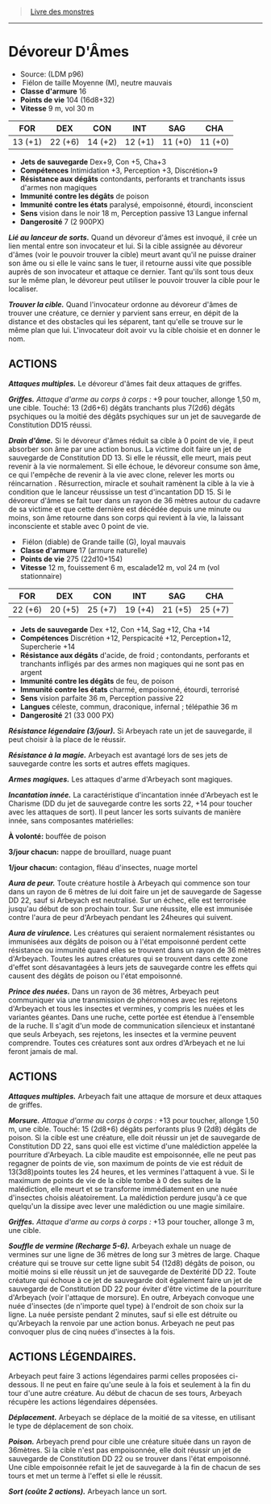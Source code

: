﻿> [Livre des monstres](tome_of_beasts.md)

---

# Dévoreur D'Âmes

- Source: (LDM p96)
-  Fiélon de taille Moyenne (M), neutre mauvais
- **Classe d'armure** 16
- **Points de vie** 104 (16d8+32)
- **Vitesse** 9 m, vol 30 m

|FOR|DEX|CON|INT|SAG|CHA|
|---|---|---|---|---|---|
|13 (+1)|22 (+6)|14 (+2)|12 (+1)|11 (+0)|11 (+0)|

- **Jets de sauvegarde** Dex+9, Con +5, Cha+3
- **Compétences** Intimidation +3, Perception +3, Discrétion+9
- **Résistance aux dégâts** contondants, perforants et tranchants issus d'armes non magiques
- **Immunité contre les dégâts** de poison
- **Immunité contre les états** paralysé, empoisonné, étourdi, inconscient
- **Sens** vision dans le noir 18 m, Perception passive 13 Langue infernal
- **Dangerosité** 7 (2 900PX)

**_Lié au lanceur de sorts._** Quand un dévoreur d'âmes est invoqué, il crée un lien mental entre son invocateur et lui. Si la cible assignée au dévoreur d'âmes (voir le pouvoir trouver la cible) meurt avant qu'il ne puisse drainer son âme ou si elle le vainc sans le tuer, il retourne aussi vite que possible auprès de son invocateur et attaque ce dernier. Tant qu'ils sont tous deux sur le même plan, le dévoreur peut utiliser le pouvoir trouver la cible pour le localiser.

**_Trouver la cible._** Quand l'invocateur ordonne au dévoreur d'âmes de trouver une créature, ce dernier y parvient sans erreur, en dépit de la distance et des obstacles qui les séparent, tant qu'elle se trouve sur le même plan que lui. L'invocateur doit avoir vu la cible choisie et en donner le nom.

## ACTIONS

**_Attaques multiples._** Le dévoreur d'âmes fait deux attaques de griffes.

**_Griffes._** _Attaque d'arme au corps à corps :_ +9 pour toucher, allonge 1,50 m, une cible. Touché: 13 (2d6+6) dégâts tranchants plus 7(2d6) dégâts psychiques ou la moitié des dégâts psychiques sur un jet de sauvegarde de Constitution DD15 réussi.

**_Drain d'âme._** Si le dévoreur d'âmes réduit sa cible à 0 point de vie, il peut absorber son âme par une action bonus. La victime doit faire un jet de sauvegarde de Constitution DD 13. Si elle le réussit, elle meurt, mais peut revenir à la vie normalement. Si elle échoue, le dévoreur consume son âme, ce qui l'empêche de revenir à la vie avec clone, relever les morts ou réincarnation . Résurrection, miracle
et souhait ramènent la cible à la vie à condition que le lanceur réussisse un test d'incantation DD 15. Si le dévoreur d'âmes se fait tuer dans un rayon de 36 mètres autour du cadavre de sa victime et que cette dernière est décédée depuis une minute ou moins, son âme retourne dans son corps qui revient à la vie, la laissant inconsciente et stable avec 0 point de vie.

-  Fiélon (diable) de Grande taille (G), loyal mauvais
- **Classe d'armure** 17 (armure naturelle)
- **Points de vie** 275 (22d10+154)
- **Vitesse** 12 m, fouissement 6 m, escalade12 m, vol 24 m (vol stationnaire)

|FOR|DEX|CON|INT|SAG|CHA|
|---|---|---|---|---|---|
|22 (+6)|20 (+5)|25 (+7)|19 (+4)|21 (+5)|25 (+7)|

- **Jets de sauvegarde** Dex +12, Con +14, Sag +12, Cha +14
- **Compétences** Discrétion +12, Perspicacité +12, Perception+12, Supercherie +14
- **Résistance aux dégâts** d'acide, de froid ; contondants, perforants et tranchants infligés par des armes non magiques qui ne sont pas en argent
- **Immunité contre les dégâts** de feu, de poison
- **Immunité contre les états** charmé, empoisonné, étourdi, terrorisé
- **Sens** vision parfaite 36 m, Perception passive 22
- **Langues** céleste, commun, draconique, infernal ; télépathie 36 m
- **Dangerosité** 21 (33 000 PX)

**_Résistance légendaire (3/jour)._** Si Arbeyach rate un jet de sauvegarde, il peut choisir à la place de le réussir.

**_Résistance à la magie._** Arbeyach est avantagé lors de ses jets de sauvegarde contre les sorts et autres effets magiques.

**_Armes magiques._** Les attaques d'arme d'Arbeyach sont magiques.

**_Incantation innée._** La caractéristique d'incantation innée d'Arbeyach est le Charisme (DD du jet de sauvegarde contre les sorts 22, +14 pour toucher avec les attaques de sort). Il peut lancer les sorts suivants de manière innée, sans composantes matérielles:

**À volonté:** bouffée de poison

**3/jour chacun:** nappe de brouillard, nuage puant

**1/jour chacun:** contagion, fléau d'insectes, nuage mortel

**_Aura de peur._** Toute créature hostile à Arbeyach qui commence son tour dans un rayon de 6 mètres de lui doit faire un jet de sauvegarde de Sagesse DD 22, sauf si Arbeyach est neutralisé. Sur un échec, elle est terrorisée jusqu'au début de son prochain tour. Sur une réussite, elle est immunisée contre l'aura de peur d'Arbeyach pendant les 24heures qui suivent.

**_Aura de virulence._** Les créatures qui seraient normalement résistantes ou immunisées aux dégâts de poison ou à l'état empoisonné perdent cette résistance ou immunité quand elles se trouvent dans un rayon de 36 mètres d'Arbeyach. Toutes les autres créatures qui se trouvent dans cette zone d'effet sont désavantagées à leurs jets de sauvegarde contre les effets qui causent des dégâts de poison ou l'état empoisonné.

**_Prince des nuées._** Dans un rayon de 36 mètres, Arbeyach peut communiquer via une transmission de phéromones avec les rejetons d'Arbeyach et tous les insectes et vermines, y compris les nuées et les variantes géantes. Dans une ruche, cette portée est étendue à l'ensemble de la ruche. Il s'agit d'un mode de communication silencieux et instantané que seuls Arbeyach, ses rejetons, les insectes et la vermine peuvent comprendre. Toutes ces créatures sont aux ordres d'Arbeyach et ne lui feront jamais de mal.

## ACTIONS

**_Attaques multiples._** Arbeyach fait une attaque de morsure et deux attaques de griffes.

**_Morsure._** _Attaque d'arme au corps à corps :_ +13 pour toucher, allonge 1,50 m, une cible. Touché: 15 (2d8+6) dégâts perforants plus 9 (2d8) dégâts de poison. Si la cible est une créature, elle doit réussir un jet de sauvegarde de Constitution DD 22, sans quoi elle est victime d'une malédiction appelée la pourriture d'Arbeyach. La cible maudite est empoisonnée, elle ne peut pas regagner de points de vie, son maximum de points de vie est réduit de 13(3d8)points toutes les 24 heures, et les vermines l'attaquent à vue. Si le maximum de points de vie de la cible tombe à 0 des suites de la malédiction, elle meurt et se transforme immédiatement en une nuée d'insectes choisis aléatoirement.
La malédiction perdure jusqu'à ce que quelqu'un la dissipe avec lever une malédiction ou une magie similaire.

**_Griffes._** _Attaque d'arme au corps à corps :_
+13 pour toucher, allonge 3 m, une cible.

**_Souffle de vermine (Recharge 5-6)._** Arbeyach exhale un nuage de vermines sur une ligne de 36 mètres de long sur 3 mètres de large. Chaque créature qui se trouve sur cette ligne subit 54 (12d8) dégâts de poison, ou moitié moins si elle réussit un jet de sauvegarde de Dextérité DD 22. Toute créature qui échoue à ce jet de sauvegarde doit également faire un jet de sauvegarde de Constitution DD 22 pour éviter d'être victime de la pourriture d'Arbeyach (voir l'attaque de morsure). En outre, Arbeyach convoque une nuée d'insectes (de n'importe quel type) à l'endroit de son choix sur la ligne. La nuée persiste pendant 2 minutes, sauf si elle est détruite ou qu'Arbeyach la renvoie par une action bonus. Arbeyach ne peut pas convoquer plus de cinq nuées d'insectes à la fois.

## ACTIONS LÉGENDAIRES.

Arbeyach peut faire 3 actions légendaires parmi celles proposées ci-dessous. Il ne peut en faire qu'une seule à la fois et seulement à la fin du tour d'une autre créature. Au début de chacun de ses tours, Arbeyach récupère les actions légendaires dépensées.

**_Déplacement._** Arbeyach se déplace de la moitié de sa vitesse, en utilisant le type de déplacement de son choix.

**_Poison._** Arbeyach prend pour cible une créature située dans un rayon de 36mètres. Si la cible n'est pas empoisonnée, elle doit réussir un jet de sauvegarde de Constitution DD 22 ou se trouver dans l'état empoisonné. Une cible empoisonnée refait le jet de sauvegarde à la fin de chacun de ses tours et met un terme à l'effet si elle le réussit.

**_Sort (coûte 2 actions)._** Arbeyach lance un sort.

